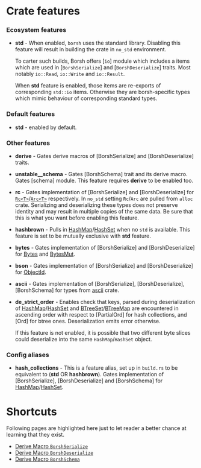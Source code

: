 # Crate features

### Ecosystem features

* **std** -
  When enabled, `borsh` uses the standard library. Disabling this feature will
  result in building the crate in `no_std` environment.

  To carter such builds, Borsh offers [`io`] module which includes a items which
  are used in [`BorshSerialize`] and [`BorshDeserialize`] traits.  Most notably
  `io::Read`, `io::Write` and `io::Result`.

  When **std** feature is enabled, those items are re-exports of corresponding
  `std::io` items.  Otherwise they are borsh-specific types which mimic
  behaviour of corresponding standard types.

### Default features

* **std** - enabled by default.

### Other features

* **derive** -
  Gates derive macros of [BorshSerialize] and
  [BorshDeserialize] traits.
* **unstable__schema** -
  Gates [BorshSchema] trait and its derive macro.
  Gates [schema] module.
  This feature requires **derive** to be enabled too.
* **rc** -
  Gates implementation of [BorshSerialize] and [BorshDeserialize]
  for [`Rc<T>`](std::rc::Rc)/[`Arc<T>`](std::sync::Arc) respectively.
  In `no_std` setting `Rc`/`Arc` are pulled from `alloc` crate.
  Serializing and deserializing these types
  does not preserve identity and may result in multiple copies of the same data.
  Be sure that this is what you want before enabling this feature.
* **hashbrown** -
  Pulls in [HashMap](std::collections::HashMap)/[HashSet](std::collections::HashSet) when no `std` is available.
  This feature is set to be mutually exclusive with **std** feature.
* **bytes** -
  Gates implementation of [BorshSerialize] and [BorshDeserialize]
  for [Bytes](https://docs.rs/bytes/1.5.0/bytes/struct.Bytes.html) and [BytesMut](https://docs.rs/bytes/1.5.0/bytes/struct.BytesMut.html).
* **bson** -
  Gates implementation of [BorshSerialize] and [BorshDeserialize]
  for [ObjectId](https://docs.rs/bson/2.9.0/bson/oid/struct.ObjectId.html).
* **ascii** -
  Gates implementation of [BorshSerialize], [BorshDeserialize], [BorshSchema] for
  types from [ascii](https://docs.rs/ascii/1.1.0/ascii/) crate.
* **de_strict_order** -
  Enables check that keys, parsed during deserialization of
  [HashMap](std::collections::HashMap)/[HashSet](std::collections::HashSet) and
  [BTreeSet](std::collections::BTreeSet)/[BTreeMap](std::collections::BTreeMap)
  are encountered in ascending order with respect to [PartialOrd] for hash collections,
  and [Ord] for btree ones. Deserialization emits error otherwise.

  If this feature is not enabled, it is possible that two different byte slices could deserialize into the same `HashMap`/`HashSet` object.

### Config aliases

* **hash_collections** -
  This is a feature alias, set up in `build.rs` to be equivalent to (**std** OR **hashbrown**).
  Gates implementation of [BorshSerialize], [BorshDeserialize]
  and [BorshSchema]
  for [HashMap](std::collections::HashMap)/[HashSet](std::collections::HashSet).

# Shortcuts

Following pages are highlighted here just to let reader a better chance at learning that
they exist.  

- [Derive Macro `BorshSerialize`](macro@crate::BorshSerialize)
- [Derive Macro `BorshDeserialize`](macro@crate::BorshDeserialize)
- [Derive Macro `BorshSchema`](macro@crate::BorshSchema)


